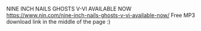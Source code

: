 NINE INCH NAILS GHOSTS V-VI AVAILABLE NOW https://www.nin.com/nine-inch-nails-ghosts-v-vi-available-now/ Free MP3 download link in the middle of the page :)